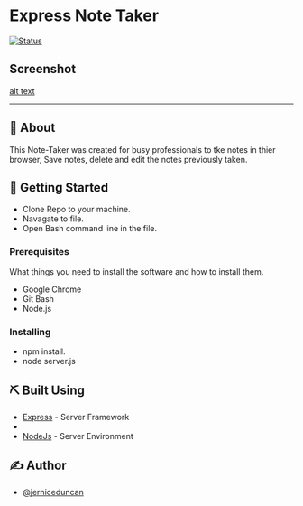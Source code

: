 

# Express Note Taker



[![Status](https://img.shields.io/badge/status-active-success.svg)]()

## Screenshot

[alt text](https://github.com/jerniceduncan/11-Note-Taker/blob/master/public/assets/images/image.png)


---



## 🧐 About 

This Note-Taker was created for busy professionals to tke notes in thier browser, Save notes, delete and edit the notes previously taken.

## 🏁 Getting Started

- Clone Repo to your machine.
- Navagate to file.
- Open Bash command line in the file.



### Prerequisites

What things you need to install the software and how to install them.

- Google Chrome
- Git Bash
- Node.js

### Installing


- npm install.
- node server.js



## ⛏️ Built Using


- [Express](https://expressjs.com/) - Server Framework
- 
- [NodeJs](https://nodejs.org/en/) - Server Environment

## ✍️ Author

- [@jerniceduncan](https://github.com/jerniceduncan) 

